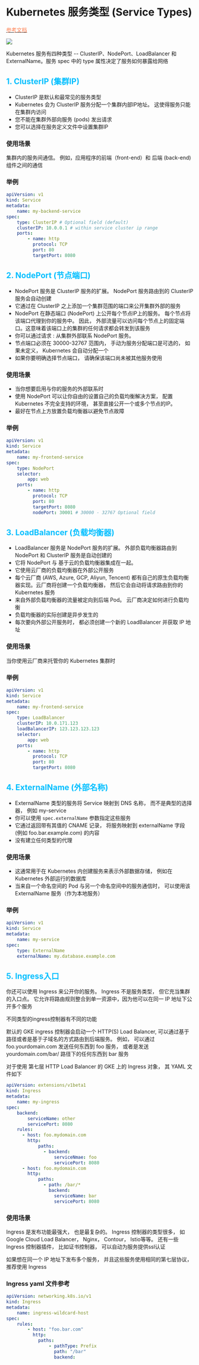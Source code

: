 # Kubernetes 服务类型 (Service Types)
[<font color=coral>参考文档</font>](https://zhuanlan.zhuhu.com/p/406369532)

![](https://pic1.zhimg.com/v2-c960a6819de0aa5d5fefda8daf09fe00_r.jpg)

Kubernetes 服务有四种类型 -- ClusterIP、NodePort、LoadBalancer 和 ExternalName。服务 spec 中的 type 属性决定了服务如何暴露给网络

## <font color=deepskyblue>1. ClusterIP (集群IP)</font>
+ ClusterIP 是默认和最常见的服务类型
+ Kubernetes 会为 ClusterIP 服务分配一个集群内部IP地址。 这使得服务只能在集群内访问
+ 您不能在集群外部向服务 (pods) 发出请求
+ 您可以选择在服务定义文件中设置集群IP
### 使用场景
集群内的服务间通信。 例如，应用程序的前端（front-end）和 后端 (back-end)组件之间的通信
### 举例
```yml
apiVersion: v1
kind: Service
metadata:
    name: my-backend-service
spec:
    type: ClusterIP # Optional field (default)
    clusterIP: 10.0.0.1 # within service cluster ip range
    ports:
        - name: http
          protocol: TCP
          port: 80
          targetPort: 8080
```
## <font color=deepskyblue>2. NodePort (节点端口)</font>
+ NodePort 服务是 ClusterIP 服务的扩展。 NodePort 服务路由到的 ClusterIP 服务会自动创建
+ 它通过在 ClusterIP 之上添加一个集群范围的端口来公开集群外部的服务
+ NodePort 在静态端口 (NodePort) 上公开每个节点IP上的服务。 每个节点将该端口代理到你的服务中。 因此， 外部流量可以访问每个节点上的固定端口。这意味着该端口上的集群的任何请求都会转发到该服务
+ 你可以通过请求 <NodeIP>:<NodePort> 从集群外部联系 NodePort 服务。
+ 节点端口必须在 30000-32767 范围内， 手动为服务分配端口是可选的， 如果未定义， Kubernetes 会自动分配一个
+ 如果你要明确选择节点端口， 请确保该端口尚未被其他服务使用
### 使用场景
+ 当你想要启用与你的服务的外部联系时
+ 使用 NodePort 可以让你自由的设置自己的负载均衡解决方案， 配置 Kubernetes 不完全支持的环境， 甚至直接公开一个或多个节点的IP。
+ 最好在节点上方放置负载均衡器以避免节点故障
### 举例
```yml
apiVersion: v1
kind: Service
metadata:
    name: my-frontend-service
spec:
    type: NodePort
    selector:
        app: web
    ports:
        - name: http
          protocol: TCP
          port: 80
          targetPort: 8080
          nodePort: 30001 # 30000 - 32767 Optional field
```
## <font color=deepskyblue>3. LoadBalancer (负载均衡器)</font>
+ LoadBalancer 服务是 NodePort 服务的扩展。 外部负载均衡器路由到 NodePort 和 ClusterIP 服务是自动创建的
+ 它将 NodePort 与 基于云的负载均衡器集成在一起。
+ 它使用云厂商的负载均衡器在外部公开服务
+ 每个云厂商 (AWS, Azure, GCP, Aliyun, Tencent) 都有自己的原生负载均衡器实现。云厂商将创建一个负载均衡器， 然后它会自动将请求路由到你的 Kubernetes 服务
+ 来自外部负载均衡器的流量被定向到后端 Pod。 云厂商决定如何进行负载均衡
+ 负载均衡器的实际创建是异步发生的
+ 每次要向外部公开服务时， 都必须创建一个新的 LoadBalancer 并获取 IP 地址
### 使用场景
当你使用云厂商来托管你的 Kubernetes 集群时
### 举例
```yml
apiVersion: v1
kind: Service
metadata:
    name: my-frontend-service
spec:
    type: LoadBalancer
    clusterIP: 10.0.171.123
    loadBalancerIP: 123.123.123.123
    selector:
        app: web
    ports:
        - name: http
          protocol: TCP
          port: 80
          targetPort: 8080
```
## <font color=deepskyblue>4. ExternalName (外部名称)</font>
+ ExternalName 类型的服务将 Service 映射到 DNS 名称， 而不是典型的选择器， 例如 my-service
+ 你可以使用 `spec.externalName` 参数指定这些服务
+ 它通过返回带有其值的 CNAME 记录， 将服务映射到 externalName 字段 (例如 foo.bar.example.com) 的内容
+ 没有建立任何类型的代理

### 使用场景
+ 这通常用于在 Kubernetes 内创建服务来表示外部数据存储， 例如在 Kubernetes 外部运行的数据库
+ 当来自一个命名空间的 Pod 与另一个命名空间中的服务通信时， 可以使用该 ExternalName 服务（作为本地服务）

### 举例
```yml
apiVersion: v1
kind: Service
metadata:
    name: my-service
spec:
    type: ExternalName
    externalName: my.database.example.com
```

## <font color=deepskyblue>5. Ingress入口 </font>
你还可以使用 Ingress 来公开你的服务。 Ingress 不是服务类型， 但它充当集群的入口点。 它允许将路由规则整合到单一资源中，因为他可以在同一 IP 地址下公开多个服务

不同类型的ingress控制器有不同的功能

默认的 GKE ingress 控制器会启动一个 HTTP(S) Load Balancer, 可以通过基于路径或者是基于子域名的方式路由到后端服务。 例如， 可以通过 foo.yourdomain.com 发送任何东西到 foo 服务， 或者是发送 yourdomain.com/bar/ 路径下的任何东西到 bar 服务

对于使用 第七层 HTTP Load Balancer 的 GKE 上的 Ingress 对象， 其 YAML 文件如下
```yml
apiVersion: extensions/v1beta1
kind: Ingress
metadata: 
    name: my-ingress
spec:
    backend:
        serviceName: other
        servicePort: 8080
    rules:
      - host: foo.mydomain.com
        http:
            paths:
              - backend:
                  serviceNmae: foo
                  servicePort: 8080
      - host: foo.mydomain.com
        http:
            paths:
              - path: /bar/*
                backend:
                  serviceName: bar
                  servicePort: 8080
```

### 使用场景
Ingress 是发布功能最强大， 也是最复杂的。 Ingress 控制器的类型很多， 如 Google Cloud Load Balancer， Nginx， Contour， Istio等等。 还有一些 Ingress 控制器插件， 比如证书控制器， 可以自动为服务提供ssl认证

如果想在同一个 IP 地址下发布多个服务， 并且这些服务使用相同的第七层协议， 推荐使用 Ingress

### Ingress yaml 文件参考
```yml
apiVersion: networking.k8s.io/v1
kind: Ingress
metadata:
    name: ingress-wildcard-host
spec:
    rules:
        - host: "foo.bar.com"
          http:
            paths:
                - pathType: Prefix
                  path: "/bar"
                  backend:
```